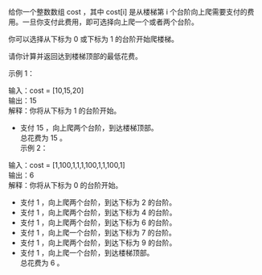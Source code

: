 给你一个整数数组 cost ，其中 cost[i] 是从楼梯第 i 个台阶向上爬需要支付的费用。一旦你支付此费用，即可选择向上爬一个或者两个台阶。  

你可以选择从下标为 0 或下标为 1 的台阶开始爬楼梯。  

请你计算并返回达到楼梯顶部的最低花费。  



示例 1：  

输入：cost = [10,15,20]  
输出：15  
解释：你将从下标为 1 的台阶开始。  
- 支付 15 ，向上爬两个台阶，到达楼梯顶部。  
  总花费为 15 。  
  示例 2：  

输入：cost = [1,100,1,1,1,100,1,1,100,1]  
输出：6  
解释：你将从下标为 0 的台阶开始。  
- 支付 1 ，向上爬两个台阶，到达下标为 2 的台阶。  
- 支付 1 ，向上爬两个台阶，到达下标为 4 的台阶。  
- 支付 1 ，向上爬两个台阶，到达下标为 6 的台阶。  
- 支付 1 ，向上爬一个台阶，到达下标为 7 的台阶。  
- 支付 1 ，向上爬两个台阶，到达下标为 9 的台阶。  
- 支付 1 ，向上爬一个台阶，到达楼梯顶部。  
  总花费为 6 。  